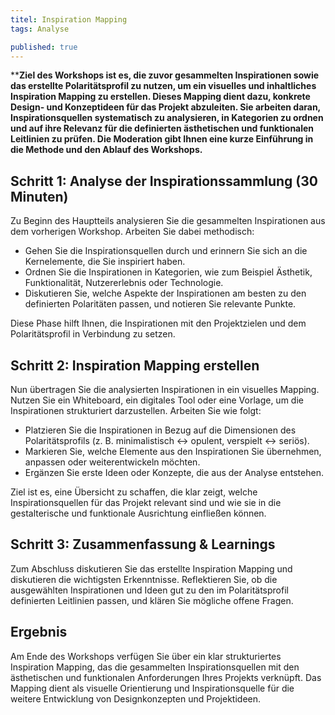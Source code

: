 ```yaml
---
titel: Inspiration Mapping
tags: Analyse

published: true
---
```



****Ziel des Workshops ist es, die zuvor gesammelten Inspirationen sowie das erstellte Polaritätsprofil zu nutzen, um ein visuelles und inhaltliches Inspiration Mapping zu erstellen. Dieses Mapping dient dazu, konkrete Design- und Konzeptideen für das Projekt abzuleiten. Sie arbeiten daran, Inspirationsquellen systematisch zu analysieren, in Kategorien zu ordnen und auf ihre Relevanz für die definierten ästhetischen und funktionalen Leitlinien zu prüfen. Die Moderation gibt Ihnen eine kurze Einführung in die Methode und den Ablauf des Workshops.**



<div class="is-medium">

## Schritt 1: Analyse der Inspirationssammlung (30 Minuten)

Zu Beginn des Hauptteils analysieren Sie die gesammelten Inspirationen aus dem vorherigen Workshop. Arbeiten Sie dabei methodisch:

- Gehen Sie die Inspirationsquellen durch und erinnern Sie sich an die Kernelemente, die Sie inspiriert haben.
- Ordnen Sie die Inspirationen in Kategorien, wie zum Beispiel Ästhetik, Funktionalität, Nutzererlebnis oder Technologie.
- Diskutieren Sie, welche Aspekte der Inspirationen am besten zu den definierten Polaritäten passen, und notieren Sie relevante Punkte.

Diese Phase hilft Ihnen, die Inspirationen mit den Projektzielen und dem Polaritätsprofil in Verbindung zu setzen.

## Schritt 2: Inspiration Mapping erstellen

Nun übertragen Sie die analysierten Inspirationen in ein visuelles Mapping. Nutzen Sie ein Whiteboard, ein digitales Tool oder eine Vorlage, um die Inspirationen strukturiert darzustellen. Arbeiten Sie wie folgt:

- Platzieren Sie die Inspirationen in Bezug auf die Dimensionen des Polaritätsprofils (z. B. minimalistisch ↔ opulent, verspielt ↔ seriös).
- Markieren Sie, welche Elemente aus den Inspirationen Sie übernehmen, anpassen oder weiterentwickeln möchten.
- Ergänzen Sie erste Ideen oder Konzepte, die aus der Analyse entstehen.

Ziel ist es, eine Übersicht zu schaffen, die klar zeigt, welche Inspirationsquellen für das Projekt relevant sind und wie sie in die gestalterische und funktionale Ausrichtung einfließen können.



## Schritt 3: Zusammenfassung & Learnings

Zum Abschluss diskutieren Sie das erstellte Inspiration Mapping und diskutieren die wichtigsten Erkenntnisse. Reflektieren Sie, ob die ausgewählten Inspirationen und Ideen gut zu den im Polaritätsprofil definierten Leitlinien passen, und klären Sie mögliche offene Fragen.


## Ergebnis

Am Ende des Workshops verfügen Sie über ein klar strukturiertes Inspiration Mapping, das die gesammelten Inspirationsquellen mit den ästhetischen und funktionalen Anforderungen Ihres Projekts verknüpft. Das Mapping dient als visuelle Orientierung und Inspirationsquelle für die weitere Entwicklung von Designkonzepten und Projektideen.

</div>
